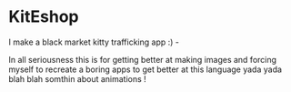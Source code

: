 # KitEshop
I make a black market kitty trafficking app :) -

In all seriousness this is for getting better at making images and forcing myself to recreate a boring apps to get better at this
language yada yada blah blah somthin about animations !


